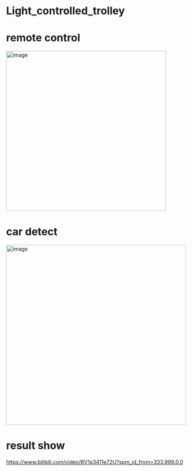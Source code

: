 # Light_controlled_trolley

# remote control
<img width="433" alt="image" src="https://user-images.githubusercontent.com/76482356/163682568-d7e75106-21f1-411d-b4ca-8e4e44408f57.png">

# car detect
<img width="487" alt="image" src="https://user-images.githubusercontent.com/76482356/163682599-f2d766f2-584f-4c26-9b2f-6d54ad774746.png">

# result show
https://www.bilibili.com/video/BV1p3411e72U?spm_id_from=333.999.0.0

